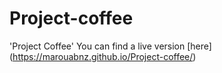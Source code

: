 # Project-coffee
'Project Coffee'
You can find a live version [here] (https://marouabnz.github.io/Project-coffee/)

